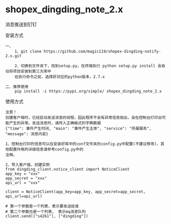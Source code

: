 # shopex_dingding_note_2.x
消息推送到钉钉

安装方式
    
    一、
        1、git clone https://github.com/magic119/shopex-dingding-notify-2.x.git

        2、切换到文件夹下，找到setup.py，在终端执行 python setup.py install 会自动将项目安装到第三方库中
        在执行命令之前，选择好对应的python版本，2.7.x

    二、推荐使用
        pip install -i https://pypi.org/simple/ shopex_dingding_note_2.x

使用方式
    
    注意！
    创建客户端时，已经启动发送消息的线程，因此程序不会有异常信息抛出，会在控制台打印出可能产生的异常。发送消息时，请传入正确格式的字典数据
    {"time": 事件产生时间, "main": "事件产生主体", "service": "所属服务", "message": 消息内容}

    1、控制台打印的信息可以在安装好库中的conf文件夹的config.py中配置(不建议修改)，其他配置作用的详细信息请参考config.py中的
    注释。

    2、导入客户端，创建实例
    from dingding_client.notice_client import NoticeClient
    app_key = "xxx"
    app_secret = "xxx"
    api_url = "xxx"

    client = NoticeClient(app_key=app_key, app_secret=app_secret, api_url=api_url)
    
    # 第一个参数是一个列表，表示要发送给谁
    # 第二个参数也是一个列表， 表示mq消息队列
    client.send(["s4261"], ["dingding"])